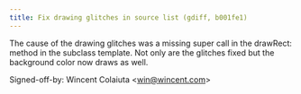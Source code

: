```yaml
---
title: Fix drawing glitches in source list (gdiff, b001fe1)
---
```


The cause of the drawing glitches was a missing super call in the drawRect: method in the subclass template. Not only are the glitches fixed but the background color now draws as well.

Signed-off-by: Wincent Colaiuta &lt;win@wincent.com&gt;
